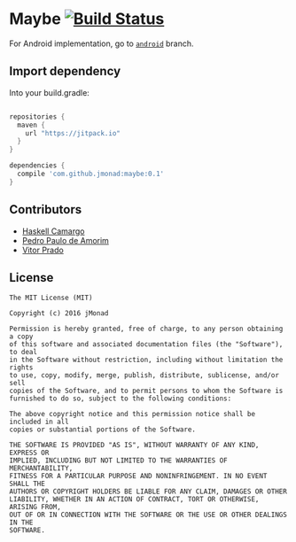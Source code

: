 # Maybe [![Build Status](https://travis-ci.org/jmonad/maybe.svg?branch=master)](https://travis-ci.org/jmonad/maybe)

For Android implementation, go to [`android`][20] branch.

Import dependency
--------------------------------

Into your build.gradle:

```groovy

repositories {
  maven {
    url "https://jitpack.io"
  }
}

dependencies {
  compile 'com.github.jmonad:maybe:0.1'
}
```

Contributors
------------

* [Haskell Camargo][10]
* [Pedro Paulo de Amorim][11]
* [Vitor Prado][12]

License
-------

```
The MIT License (MIT)

Copyright (c) 2016 jMonad

Permission is hereby granted, free of charge, to any person obtaining a copy
of this software and associated documentation files (the "Software"), to deal
in the Software without restriction, including without limitation the rights
to use, copy, modify, merge, publish, distribute, sublicense, and/or sell
copies of the Software, and to permit persons to whom the Software is
furnished to do so, subject to the following conditions:

The above copyright notice and this permission notice shall be included in all
copies or substantial portions of the Software.

THE SOFTWARE IS PROVIDED "AS IS", WITHOUT WARRANTY OF ANY KIND, EXPRESS OR
IMPLIED, INCLUDING BUT NOT LIMITED TO THE WARRANTIES OF MERCHANTABILITY,
FITNESS FOR A PARTICULAR PURPOSE AND NONINFRINGEMENT. IN NO EVENT SHALL THE
AUTHORS OR COPYRIGHT HOLDERS BE LIABLE FOR ANY CLAIM, DAMAGES OR OTHER
LIABILITY, WHETHER IN AN ACTION OF CONTRACT, TORT OR OTHERWISE, ARISING FROM,
OUT OF OR IN CONNECTION WITH THE SOFTWARE OR THE USE OR OTHER DEALINGS IN THE
SOFTWARE.
```

[10]: https://github.com/haskellcamargo
[11]: https://github.com/ppamorim
[12]: https://github.com/vitorprado
[20]: https://github.com/jmonad/maybe/tree/android
